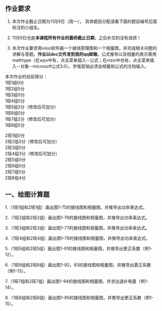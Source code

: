 ## 作业要求

1. 本次作业截止日期为11月9日（周一）。 具体题目分配请看下面的题目编号后面标注的小组名。

2. 11月9日也是**本课程所有作业的最终截止日期**，之后补交的没有成绩！

3. 本次作业要求用visio软件画一个接线原理图和一个相量图，并完成相关问题的求解与答题。**作业以doc文件发到我的qq邮箱**。公式推导以及相量的表示需用mathtype（在wps中有，点主菜单插入--公式；在visio中也有，点主菜单插入--对象--microsoft公式3.0）。学电营销必须会相量和公式的文档输入。

本次作业的目前得分：  
1班1组0分  
1班2组5分  
1班3组0分  
1班4组5分  
1班5组2分（修改后可加分）  
1班6组0分  
1班7组2分（修改后可加分）  
1班8组5分 

2班1组0分  
2班2组3分（修改后可加分）  
2班3组5分  
2班4组3分（修改后可加分）  
2班5组0分  
2班6组0分  
2班7组5分  
2班8组4分

## 一、绘图计算题

1.（1班1组和2班1组）画出图1-75的接线图和相量图，并推导出功率表达式。

2.（1班2组和2班2组）画出图1-76的接线图和相量图，并推导出功率表达式。

3.（1班3组和2班3组）画出图1-77的接线图和相量图，并推导出功率表达式。

4.（1班4组和2班4组）画出图1-78的接线图和相量图，并推导出功率表达式。

5.（1班5组和2班5组）画出图1-91的接线图和相量图，并推导出更正系数（例1-12）。

6.（1班6组和2班6组）画出图1-92，93的接线图和相量图，并推导出更正系数（例1-13）。

7.（1班7组和2班7组）画出图1-94的接线图和相量图，并求出退补电量（例1-14）。

8.（1班8组和2班8组）画出图1-95的接线图和相量图，并推导出更正系数（例1-15）。
